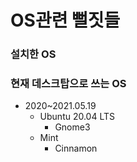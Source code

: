 # OS관련 뻘짓들

### 설치한 OS

### 현재 데스크탑으로 쓰는 OS

- 2020~2021.05.19
  - Ubuntu 20.04 LTS
    - Gnome3
  - Mint
    - Cinnamon
